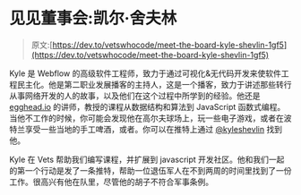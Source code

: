 # 见见董事会:凯尔·舍夫林

> 原文:[https://dev.to/vetswhocode/meet-the-board-kyle-shevlin-1gf5](https://dev.to/vetswhocode/meet-the-board-kyle-shevlin-1gf5)

Kyle 是 Webflow 的高级软件工程师，致力于通过可视化&无代码开发来使软件工程民主化。他是第二职业发展播客的主持人，这是一个播客，致力于讲述那些转行从事网络开发的人的故事，以及他们在这个过程中所学到的经验。他还是 [egghead.io](https://egghead.io) 的讲师，教授的课程从数据结构和算法到 JavaScript 函数式编程。当他不工作的时候，你可能会发现他在高尔夫球场上，玩一些电子游戏，或者在波特兰享受一些当地的手工啤酒，或者。你可以在推特上通过 [@kyleshevlin](https://twitter.com/kyleshevlin) 找到他。

Kyle 在 Vets 帮助我们编写课程，并扩展到 javascript 开发社区。他和我们一起的第一个行动是发了一条推特，帮助一位退伍军人在不到两周的时间里找到了一份工作。很高兴有他在队里，尽管他的胡子不符合军事条例。